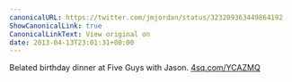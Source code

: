```yaml
---
canonicalURL: https://twitter.com/jmjordan/status/323209363449864192
ShowCanonicalLink: true
CanonicalLinkText: View original on
date: 2013-04-13T23:01:31+00:00
---
```

Belated birthday dinner at Five Guys with Jason. [4sq.com/YCAZMQ](http://4sq.com/YCAZMQ)